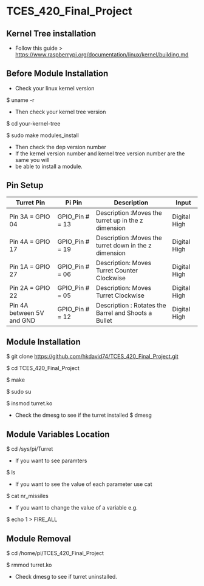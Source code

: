 # TCES_420_Final_Project

## Kernel Tree installation
* Follow this guide > https://www.raspberrypi.org/documentation/linux/kernel/building.md
## Before Module Installation
* Check your linux kernel version

$ uname -r

* Then check your kernel tree version

$ cd your-kernel-tree

$ sudo make modules_install

* Then check the dep version number
* If the kernel version number and kernel tree version number are the same you will 
* be able to install a module.
## Pin Setup
| Turret Pin      | Pi Pin                  | Description                                         |Input          |
| --------------- |-----------------------|---------------------------------------------------|--------------|
|Pin 3A = GPIO 04 |  GPIO_Pin # = 13        |Description :Moves the turret up in the z dimension  |   Digital High|
|Pin 4A = GPIO 17 |  GPIO_Pin # = 19        |Description :Moves the turret down in the z dimension  |   Digital High|
|Pin 1A = GPIO 27 |  GPIO_Pin # = 06        |Description: Moves Turret Counter Clockwise  |   Digital High|
|Pin 2A = GPIO 22 |  GPIO_Pin # = 05        |Description: Moves Turret Clockwise  |   Digital High|
|Pin 4A between 5V and GND |  GPIO_Pin # = 12        |Description : Rotates the Barrel and Shoots a Bullet  |   Digital High|

## Module Installation
 $ git clone https://github.com/hkdavid74/TCES_420_Final_Project.git

 $ cd TCES_420_Final_Project

 $ make

 $ sudo su

 $ insmod turret.ko

* Check the dmesg to see if the turret installed
 $ dmesg

## Module Variables Location
 $ cd /sys/pi/Turret
 
* If you want to see paramters
 
 $ ls 

* If you want to see the value of each parameter use cat

 $ cat nr_missiles
* If you want to change the value of a variable e.g.

 $ echo 1 > FIRE_ALL

## Module Removal
 $ cd /home/pi/TCES_420_Final_Project

 $ rmmod turret.ko
 
* Check dmesg to see if turret uninstalled.
